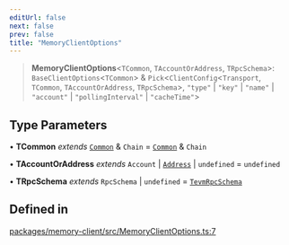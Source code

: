 ```yaml
---
editUrl: false
next: false
prev: false
title: "MemoryClientOptions"
---
```


> **MemoryClientOptions**\<`TCommon`, `TAccountOrAddress`, `TRpcSchema`\>: `BaseClientOptions`\<`TCommon`\> & `Pick`\<`ClientConfig`\<`Transport`, `TCommon`, `TAccountOrAddress`, `TRpcSchema`\>, `"type"` \| `"key"` \| `"name"` \| `"account"` \| `"pollingInterval"` \| `"cacheTime"`\>

## Type Parameters

• **TCommon** *extends* [`Common`](/reference/tevm/common/type-aliases/common/) & `Chain` = [`Common`](/reference/tevm/common/type-aliases/common/) & `Chain`

• **TAccountOrAddress** *extends* `Account` \| [`Address`](/reference/tevm/utils/type-aliases/address/) \| `undefined` = `undefined`

• **TRpcSchema** *extends* `RpcSchema` \| `undefined` = [`TevmRpcSchema`](/reference/tevm/memory-client/type-aliases/tevmrpcschema/)

## Defined in

[packages/memory-client/src/MemoryClientOptions.ts:7](https://github.com/evmts/tevm-monorepo/blob/main/packages/memory-client/src/MemoryClientOptions.ts#L7)
